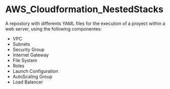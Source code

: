 # AWS_Cloudformation_NestedStacks
A repostory with differents YAML files for the execution of a proyect within a web server, using the following componentes:
- VPC     
- Subnets     
- Security Group     
- Internet Gateway     
- File System     
- Roles     
- Launch Configuration     
- AutoScaling Group     
- Load Balancer
